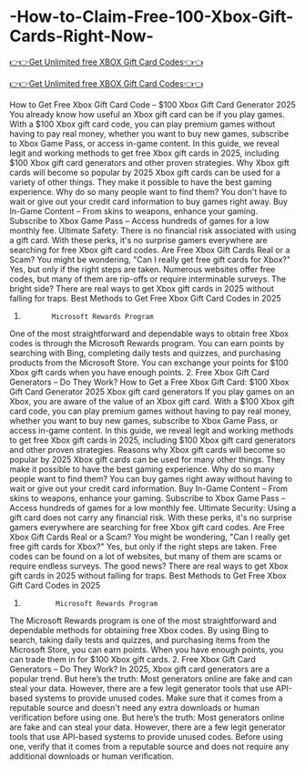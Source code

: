 # -How-to-Claim-Free-100-Xbox-Gift-Cards-Right-Now-

[👉👉Get Unlimited free XBOX Gift Card Codes👈👈](https://md.abdulmanik.com/xbox1/)

[👉👉Get Unlimited free XBOX Gift Card Codes👈👈](https://md.abdulmanik.com/xbox1/)

How to Get Free Xbox Gift Card Code – $100 Xbox Gift Card Generator 2025
 You already know how useful an Xbox gift card can be if you play games.    With a $100 Xbox gift card code, you can play premium games without having to pay real money, whether you want to buy new games, subscribe to Xbox Game Pass, or access in-game content.    In this guide, we reveal legit and working methods to get free Xbox gift cards in 2025, including $100 Xbox gift card generators and other proven strategies.
 Why Xbox gift cards will become so popular by 2025 Xbox gift cards can be used for a variety of other things.    They make it possible to have the best gaming experience.    Why do so many people want to find them?  You don't have to wait or give out your credit card information to buy games right away.     Buy In-Game Content – From skins to weapons, enhance your gaming.
 Subscribe to Xbox Game Pass – Access hundreds of games for a low monthly fee.
 Ultimate Safety: There is no financial risk associated with using a gift card.  With these perks, it's no surprise gamers everywhere are searching for free Xbox gift card codes.
 Are Free Xbox Gift Cards Real or a Scam?
 You might be wondering, "Can I really get free gift cards for Xbox?"     Yes, but only if the right steps are taken.    Numerous websites offer free codes, but many of them are rip-offs or require interminable surveys.    The bright side? There are real ways to get Xbox gift cards in 2025 without falling for traps.
 Best Methods to Get Free Xbox Gift Card Codes in 2025
 1.            Microsoft Rewards Program
 One of the most straightforward and dependable ways to obtain free Xbox codes is through the Microsoft Rewards program. You can earn points by searching with Bing, completing daily tests and quizzes, and purchasing products from the Microsoft Store. You can exchange your points for $100 Xbox gift cards when you have enough points.  2.            Free Xbox Gift Card Generators – Do They Work?
 How to Get a Free Xbox Gift Card: $100 Xbox Gift Card Generator 2025 Xbox gift card generators If you play games on an Xbox, you are aware of the value of an Xbox gift card.     With a $100 Xbox gift card code, you can play premium games without having to pay real money, whether you want to buy new games, subscribe to Xbox Game Pass, or access in-game content.     In this guide, we reveal legit and working methods to get free Xbox gift cards in 2025, including $100 Xbox gift card generators and other proven strategies.
 Reasons why Xbox gift cards will become so popular by 2025 Xbox gift cards can be used for many other things. They make it possible to have the best gaming experience.     Why do so many people want to find them?   You can buy games right away without having to wait or give out your credit card information. Buy In-Game Content – From skins to weapons, enhance your gaming.
 Subscribe to Xbox Game Pass – Access hundreds of games for a low monthly fee.
 Ultimate Security: Using a gift card does not carry any financial risk. With these perks, it's no surprise gamers everywhere are searching for free Xbox gift card codes.
 Are Free Xbox Gift Cards Real or a Scam?
 You might be wondering, "Can I really get free gift cards for Xbox?"      Yes, but only if the right steps are taken.     Free codes can be found on a lot of websites, but many of them are scams or require endless surveys. The good news? There are real ways to get Xbox gift cards in 2025 without falling for traps.
 Best Methods to Get Free Xbox Gift Card Codes in 2025
 1.             Microsoft Rewards Program
 The Microsoft Rewards program is one of the most straightforward and dependable methods for obtaining free Xbox codes. By using Bing to search, taking daily tests and quizzes, and purchasing items from the Microsoft Store, you can earn points. When you have enough points, you can trade them in for $100 Xbox gift cards. 2.             Free Xbox Gift Card Generators – Do They Work?
 In 2025, Xbox gift card generators are a popular trend.    But here’s the truth:
 Most generators online are fake and can steal your data.
 However, there are a few legit generator tools that use API-based systems to provide unused codes.
 Make sure that it comes from a reputable source and doesn't need any extra downloads or human verification before using one.  But here’s the truth:
 Most generators online are fake and can steal your data.
 However, there are a few legit generator tools that use API-based systems to provide unused codes.
 Before using one, verify that it comes from a reputable source and does not require any additional downloads or human verification.
